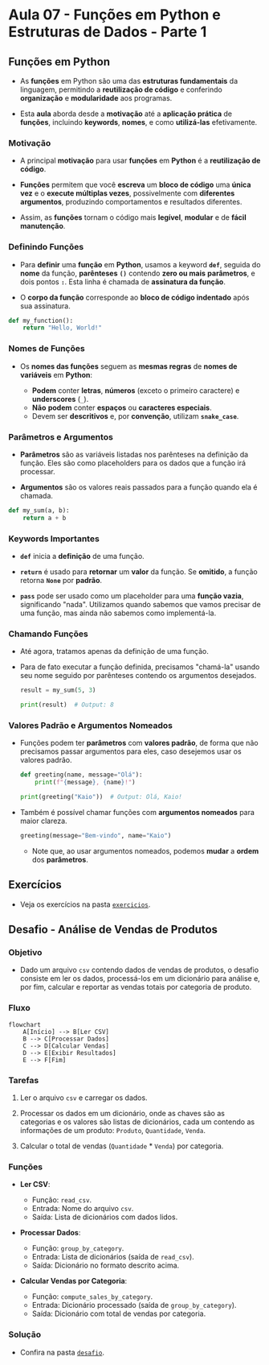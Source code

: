 # Aula 07 - Funções em Python e Estruturas de Dados - Parte 1

## Funções em Python

- As **funções** em Python são uma das **estruturas fundamentais** da linguagem, permitindo a **reutilização de código** e conferindo **organização** e **modularidade** aos programas.

- Esta **aula** aborda desde a **motivação** até a **aplicação prática** de **funções**, incluindo **keywords**, **nomes**, e como **utilizá-las** efetivamente.


### Motivação

- A principal **motivação** para usar **funções** em **Python** é a **reutilização de código**.

- **Funções** permitem que você **escreva** um **bloco de código** uma **única vez** e o **execute múltiplas vezes**, possivelmente com **diferentes** **argumentos**, produzindo comportamentos e resultados diferentes.

- Assim, as **funções** tornam o código mais **legível**, **modular** e de **fácil manutenção**.


### Definindo Funções

- Para **definir** uma **função** em **Python**, usamos a keyword **`def`**, seguida do **nome** da função, **parênteses** **`()`** contendo **zero ou mais** **parâmetros**, e dois pontos **`:`**. Esta linha é chamada de **assinatura da função**.

- O **corpo da função** corresponde ao **bloco de código indentado** após sua assinatura.

```python
def my_function():
    return "Hello, World!"
```

### Nomes de Funções

- Os **nomes das funções** seguem as **mesmas regras** de **nomes de variáveis** em **Python**:

	- **Podem** conter **letras**, **números** (exceto o primeiro caractere) e **underscores** (`_`).
	- **Não** **podem** conter **espaços** ou **caracteres especiais**.
	- Devem ser **descritivos** e, por **convenção**, utilizam **`snake_case`**.


### Parâmetros e Argumentos

- **Parâmetros** são as variáveis listadas nos parênteses na definição da função. Eles são como placeholders para os dados que a função irá processar.

- **Argumentos** são os valores reais passados para a função quando ela é chamada.

```python
def my_sum(a, b):
    return a + b
```


### Keywords Importantes

- **`def`** inicia a **definição** de uma função.

- **`return`** é usado para **retornar** um **valor** da função. Se **omitido**, a função retorna **`None`** por **padrão**.

- **`pass`** pode ser usado como um placeholder para uma **função vazia**, significando "nada". Utilizamos quando sabemos que vamos precisar de uma função, mas ainda não sabemos como implementá-la.


### Chamando Funções

- Até agora, tratamos apenas da definição de uma função.

- Para de fato executar a função definida, precisamos "chamá-la" usando seu nome seguido por parênteses contendo os argumentos desejados.

	```python
	result = my_sum(5, 3)
	
	print(result)  # Output: 8
	```

### Valores Padrão e Argumentos Nomeados

- Funções podem ter **parâmetros** com **valores padrão**, de forma que não precisamos passar argumentos para eles, caso desejemos usar os valores padrão.

	```python
	def greeting(name, message="Olá"):
	    print(f"{message}, {name}!")

	print(greeting("Kaio"))  # Output: Olá, Kaio!
	```

- Também é possível chamar funções com **argumentos nomeados** para maior clareza.

	```python
	greeting(message="Bem-vindo", name="Kaio")
	```

	- Note que, ao usar argumentos nomeados, podemos **mudar** a **ordem** dos **parâmetros**.


## Exercícios

- Veja os exercícios na pasta [`exercicios`](https://github.com/kaiodt/bootcamp-data-eng/tree/main/aula_07/exercicios).


## Desafio - Análise de Vendas de Produtos

### Objetivo

- Dado um arquivo `csv` contendo dados de vendas de produtos, o desafio consiste em ler os dados, processá-los em um dicionário para análise e, por fim, calcular e reportar as vendas totais por categoria de produto.

### Fluxo

```mermaid
flowchart
	A[Início] --> B[Ler CSV]
	B --> C[Processar Dados]
	C --> D[Calcular Vendas]
	D --> E[Exibir Resultados]
	E --> F[Fim]
```

### Tarefas

1. Ler o arquivo `csv` e carregar os dados.

2. Processar os dados em um dicionário, onde as chaves são as categorias e os valores são listas de dicionários, cada um contendo as informações de um produto: `Produto`, `Quantidade`, `Venda`.

3. Calcular o total de vendas (`Quantidade` * `Venda`) por categoria.


### Funções

- **Ler CSV**:
	- Função: `read_csv`.
	- Entrada: Nome do arquivo `csv`.
	- Saída: Lista de dicionários com dados lidos.

- **Processar Dados**:
	- Função: `group_by_category`.
	- Entrada: Lista de dicionários (saída de `read_csv`).
	- Saída: Dicionário no formato descrito acima.

- **Calcular Vendas por Categoria**:
	- Função: `compute_sales_by_category`.
	- Entrada: Dicionário processado (saída de `group_by_category`).
	- Saída: Dicionário com total de vendas por categoria.


### Solução

- Confira na pasta [`desafio`](https://github.com/kaiodt/bootcamp-data-eng/blob/main/aula_07/desafio).
